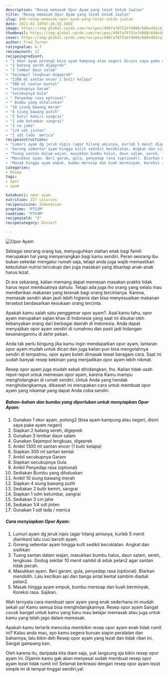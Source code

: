 ```yaml
---
description: "Resep memasak Opor Ayam yang lezat Untuk Jualan"
title: "Resep memasak Opor Ayam yang lezat Untuk Jualan"
slug: 846-resep-memasak-opor-ayam-yang-lezat-untuk-jualan
date: 2021-02-18T07:26:55.548Z
image: https://img-global.cpcdn.com/recipes/496faf8753efd000/680x482cq70/opor-ayam-foto-resep-utama.jpg
thumbnail: https://img-global.cpcdn.com/recipes/496faf8753efd000/680x482cq70/opor-ayam-foto-resep-utama.jpg
cover: https://img-global.cpcdn.com/recipes/496faf8753efd000/680x482cq70/opor-ayam-foto-resep-utama.jpg
author: Fred Turner
ratingvalue: 4.7
reviewcount: 12
recipeingredient:
- "1 ekor ayam potong2 bisa ayam kampung atau negeri disini saya pake ayam negeri"
- "2 batang sereh digeprek"
- "3 lembar daun salam"
- "Sejempol lengkuas digeprek"
- "1300 ml santan encer 1 butir kelapa"
- "300 ml santan kental"
- "secukupnya Garam"
- "secukupnya Gula"
- " Penyedap rasa optional"
- " Bumbu yang dihaluskan"
- "10 siung bawang merah"
- "4 siung bawang putih"
- "2 butir kemiri sangrai"
- "1 sdm ketumbar sangrai"
- "3 cm jahe"
- "1/4 sdt jinten"
- "1 sdt lada  merica"
recipeinstructions:
- "Lumuri ayam dg jeruk nipis (agar hilang amisnya, kurleb 5 menit diamkan) lalu cuci bersih ayam."
- "Goreng sebentar ayam hingga kulit sedikit kecoklatan. Angkat dan sisihkan"
- "Tuang santan dalam wajan, masukkan bumbu halus, daun salam, sereh, lengkuas. Godog sekitar 10 menit sambil di aduk pelan2 agar santan tidak pecah."
- "Masukkan ayam. Beri garam, gula, penyedap rasa (optional). Biarkan mendidih. Lalu kecilkan api dan tiangs antal kental sambim diaduk pelan2."
- "Masak hingga ayam empuk, bumbu meresap dan kuah berminyak. Koreksi rasa. Sajikan."
categories:
- Resep
tags:
- opor
- ayam

katakunci: opor ayam 
nutrition: 227 calories
recipecuisine: Indonesian
preptime: "PT32M"
cooktime: "PT54M"
recipeyield: "3"
recipecategory: Dessert

---
```



![Opor Ayam](https://img-global.cpcdn.com/recipes/496faf8753efd000/680x482cq70/opor-ayam-foto-resep-utama.jpg)

Sebagai seorang orang tua, menyuguhkan olahan enak bagi famili merupakan hal yang menyenangkan bagi kamu sendiri. Peran seorang ibu bukan sekedar mengatur rumah saja, tetapi anda juga wajib memastikan kebutuhan nutrisi tercukupi dan juga masakan yang disantap anak-anak harus lezat.

Di era  sekarang, kalian memang dapat memesan masakan praktis tidak harus repot membuatnya dahulu. Tetapi ada juga lho orang yang selalu mau memberikan makanan yang terenak bagi orang tercintanya. Karena, memasak sendiri akan jauh lebih higienis dan bisa menyesuaikan makanan tersebut berdasarkan kesukaan orang tercinta. 



Apakah kamu salah satu penggemar opor ayam?. Asal kamu tahu, opor ayam merupakan sajian khas di Indonesia yang saat ini disukai oleh kebanyakan orang dari berbagai daerah di Indonesia. Anda dapat menyajikan opor ayam sendiri di rumahmu dan pasti jadi hidangan kesenanganmu di akhir pekan.

Anda tak perlu bingung jika kamu ingin mendapatkan opor ayam, lantaran opor ayam mudah untuk dicari dan juga kalian pun bisa mengolahnya sendiri di tempatmu. opor ayam boleh dimasak lewat beragam cara. Saat ini sudah banyak resep kekinian yang menjadikan opor ayam lebih nikmat.

Resep opor ayam juga mudah sekali dihidangkan, lho. Kalian tidak usah repot-repot untuk memesan opor ayam, karena Kamu mampu menghidangkan di rumah sendiri. Untuk Anda yang hendak menghidangkannya, dibawah ini merupakan cara untuk membuat opor ayam yang nikamat yang dapat Anda coba sendiri.

<!--inarticleads1-->

##### Bahan-bahan dan bumbu yang diperlukan untuk menyiapkan Opor Ayam:

1. Gunakan 1 ekor ayam, potong2 (bisa ayam kampung atau negeri, disini saya pake ayam negeri)
1. Siapkan 2 batang sereh, digeprek
1. Gunakan 3 lembar daun salam
1. Gunakan Sejempol lengkuas, digeprek
1. Ambil 1300 ml santan encer (1 butir kelapa)
1. Siapkan 300 ml santan kental
1. Ambil secukupnya Garam
1. Siapkan secukupnya Gula
1. Ambil  Penyedap rasa (optional)
1. Sediakan  Bumbu yang dihaluskan
1. Ambil 10 siung bawang merah
1. Siapkan 4 siung bawang putih
1. Sediakan 2 butir kemiri, sangrai
1. Siapkan 1 sdm ketumbar, sangrai
1. Sediakan 3 cm jahe
1. Sediakan 1/4 sdt jinten
1. Gunakan 1 sdt lada / merica




<!--inarticleads2-->

##### Cara menyiapkan Opor Ayam:

1. Lumuri ayam dg jeruk nipis (agar hilang amisnya, kurleb 5 menit diamkan) lalu cuci bersih ayam.
1. Goreng sebentar ayam hingga kulit sedikit kecoklatan. Angkat dan sisihkan
1. Tuang santan dalam wajan, masukkan bumbu halus, daun salam, sereh, lengkuas. Godog sekitar 10 menit sambil di aduk pelan2 agar santan tidak pecah.
1. Masukkan ayam. Beri garam, gula, penyedap rasa (optional). Biarkan mendidih. Lalu kecilkan api dan tiangs antal kental sambim diaduk pelan2.
1. Masak hingga ayam empuk, bumbu meresap dan kuah berminyak. Koreksi rasa. Sajikan.




Wah ternyata cara membuat opor ayam yang enak sederhana ini mudah sekali ya! Kamu semua bisa menghidangkannya. Resep opor ayam Sangat cocok banget untuk kamu yang baru mau belajar memasak atau juga untuk kamu yang telah jago dalam memasak.

Apakah kamu tertarik mencoba membikin resep opor ayam enak tidak rumit ini? Kalau anda mau, ayo kamu segera buruan siapin peralatan dan bahannya, lalu bikin deh Resep opor ayam yang lezat dan tidak ribet ini. Sangat gampang kan. 

Oleh karena itu, daripada kita diam saja, yuk langsung aja bikin resep opor ayam ini. Dijamin kamu gak akan menyesal sudah membuat resep opor ayam lezat tidak rumit ini! Selamat berkreasi dengan resep opor ayam lezat simple ini di tempat tinggal sendiri,ya!.

